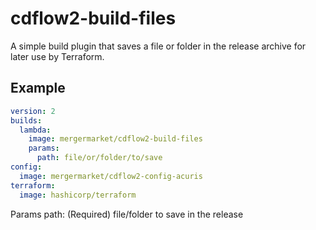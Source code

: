 # cdflow2-build-files

A simple build plugin that saves a file or folder in the release archive for later use by Terraform.

## Example

```yaml
version: 2
builds:
  lambda:
    image: mergermarket/cdflow2-build-files
    params:
      path: file/or/folder/to/save
config:
  image: mergermarket/cdflow2-config-acuris
terraform:
  image: hashicorp/terraform
```

Params
    path: (Required) file/folder to save in the release

